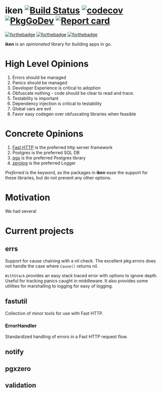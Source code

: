 # iken [![Build Status](https://travis-ci.org/bir/iken.svg?branch=master)](https://travis-ci.org/bir/iken) [![codecov](https://codecov.io/gh/bir/iken/branch/master/graph/badge.svg)](https://codecov.io/gh/bir/iken) [![PkgGoDev](https://pkg.go.dev/badge/github.com/bir/iken)](https://pkg.go.dev/github.com/bir/iken) [![Report card](https://goreportcard.com/badge/github.com/bir/iken)](https://goreportcard.com/report/github.com/bir/iken)

[![forthebadge](https://forthebadge.com/images/badges/made-with-go.svg)](https://forthebadge.com)
[![forthebadge](https://forthebadge.com/images/badges/built-with-love.svg)](https://forthebadge.com)
[![forthebadge](https://forthebadge.com/images/badges/open-source.svg)](https://forthebadge.com)

**iken** is an _opinionated_ library for building apps in go.

# High Level Opinions

1. Errors should be managed
1. Panics should be managed
1. Developer Experience is critical to adoption
1. Obfuscate nothing - code should be clear to read and trace.
1. Testability is important
1. Dependency injection is critical to testability
1. Global vars are evil
1. Favor easy codegen over obfuscating libraries when feasible

# Concrete Opinions

1. [Fast HTTP](https://github.com/valyala/fasthttp) is the preferred http server framework
1. Postgres is the preferred SQL DB
1. [pgx](https://github.com/jackc/pgx) is the preferred Postgres library
1. [zerolog](https://github.com/rs/zerolog) is the preferred Logger

_Preferred_ is the keyword, as the packages in **iken** ease the support for these libraries, but do not prevent any
other options.

# Motivation

We had several

# Current projects

## errs

Support for cause chaining with a nil check. The excellent pkg.errors does not handle the case where `Cause()` returns
nil.

`WithStack` provides an easy stack traced error with options to ignore depth. Useful for tracking panics caught in
middleware. It also provides some utilities for marshalling to logging for easy of logging.

## fastutil

Collection of minor tools for use with Fast HTTP.

### ErrorHandler

Standardized handling of errors in a Fast HTTP request flow.

## notify

## pgxzero

## validation
